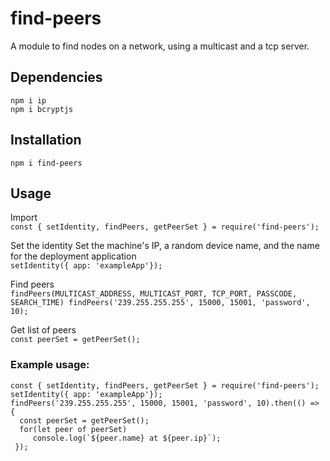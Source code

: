 # find-peers

  A module to find nodes on a network, using a multicast and a tcp server.
  
  ## Dependencies
  ```
  npm i ip
  npm i bcryptjs
  ```
  ## Installation  
  `npm i find-peers`
  ## Usage
   Import  
     ```
     const { setIdentity, findPeers, getPeerSet } = require('find-peers');
     ```
  
   Set the identity 
   Set the machine's IP, a random device name, and the name for the deployment application  
    ```
    setIdentity({ app: 'exampleApp'});
    ```
   
   Find peers  
    ```
    findPeers(MULTICAST_ADDRESS, MULTICAST_PORT, TCP_PORT, PASSCODE, SEARCH_TIME)
    findPeers('239.255.255.255', 15000, 15001, 'password', 10);
    ```
    
   Get list of peers  
    ```
    const peerSet = getPeerSet();
    ```
    
   ### Example usage:  
   ```
   const { setIdentity, findPeers, getPeerSet } = require('find-peers');
   setIdentity({ app: 'exampleApp'});
   findPeers('239.255.255.255', 15000, 15001, 'password', 10).then(() => {
     const peerSet = getPeerSet();
     for(let peer of peerSet) 
        console.log(`${peer.name} at ${peer.ip}`);
    });
   ```
